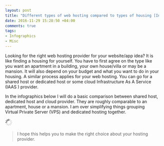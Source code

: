 ```yaml
---
layout: post
title: "Different types of web hosting compared to types of housing [Infographics]"
date: 2016-11-29 15:28:50 +04:00
comments: true
tags:
- Infographics
- Misc
---
```


Looking for the right web hosting provider for your website/app idea? It is like finding a housing for yourself. You have to first agree on the type like you want an apartment in a building, your own house/villa or may be a mansion. It will also depend on your budget and what you want to do in your housing. A similar process applies for your web hosting. You can go for a shared host or dedicated host or some cloud Infrastructure As A Service (IAAS ) provider.

In the infographics below I will do a basic comparison between shared host, dedicated host and cloud provider. They are roughly comparable to an apartment, house or a mansion. I am over simplifying things grouping Virtual Private Server (VPS) and dedicated hosting together.

<!-- more -->

<img class="center" src="/images/generic/loading.gif" data-echo="/images/web-host-as-housing/web-host-as-housing-med.png" title="Different types of web hosting compared to types of housing" alt="Different types of web hosting compared to types of housing">

> I hope this helps you to make the right choice about your hosting provider.

